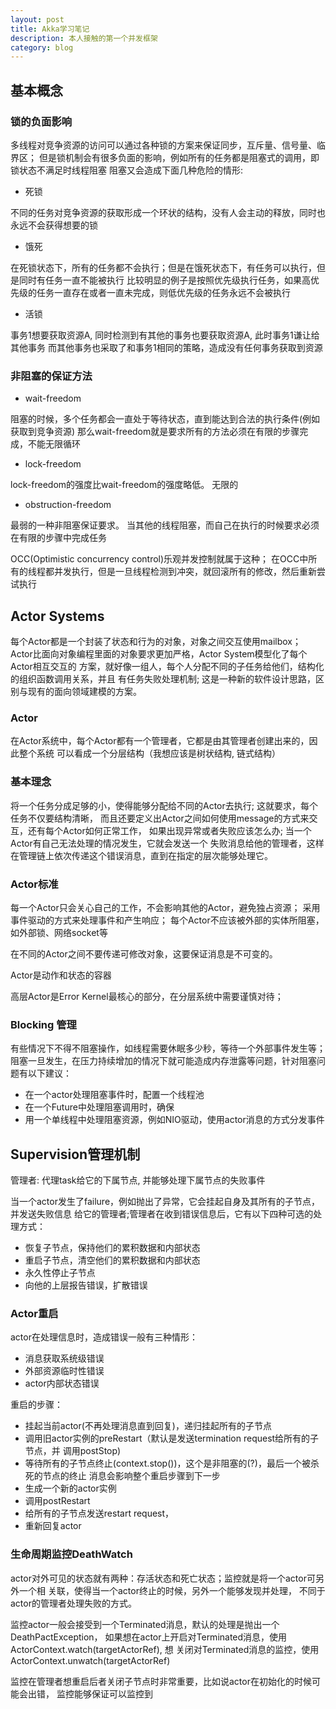 ```yaml
---
layout: post
title: Akka学习笔记
description: 本人接触的第一个并发框架
category: blog
---
```


## 基本概念

### 锁的负面影响

多线程对竞争资源的访问可以通过各种锁的方案来保证同步，互斥量、信号量、临界区；
但是锁机制会有很多负面的影响，例如所有的任务都是阻塞式的调用，即锁状态不满足时线程阻塞
阻塞又会造成下面几种危险的情形:

- 死锁

不同的任务对竞争资源的获取形成一个环状的结构，没有人会主动的释放，同时也永远不会获得想要的锁

- 饿死

在死锁状态下，所有的任务都不会执行；但是在饿死状态下，有任务可以执行，但是同时有任务一直不能被执行
比较明显的例子是按照优先级执行任务，如果高优先级的任务一直存在或者一直未完成，则低优先级的任务永远不会被执行

- 活锁

事务1想要获取资源A, 同时检测到有其他的事务也要获取资源A, 此时事务1谦让给其他事务
而其他事务也采取了和事务1相同的策略，造成没有任何事务获取到资源

### 非阻塞的保证方法

- wait-freedom

阻塞的时候，多个任务都会一直处于等待状态，直到能达到合法的执行条件(例如获取到竞争资源)
那么wait-freedom就是要求所有的方法必须在有限的步骤完成，不能无限循环

- lock-freedom

lock-freedom的强度比wait-freedom的强度略低。
无限的

- obstruction-freedom

最弱的一种非阻塞保证要求。
当其他的线程阻塞，而自己在执行的时候要求必须在有限的步骤中完成任务

OCC(Optimistic concurrency control)乐观并发控制就属于这种；
在OCC中所有的线程都并发执行，但是一旦线程检测到冲突，就回滚所有的修改，然后重新尝试执行

## Actor Systems

每个Actor都是一个封装了状态和行为的对象，对象之间交互使用mailbox；
Actor比面向对象编程里面的对象要求更加严格，Actor System模型化了每个Actor相互交互的
方案，就好像一组人，每个人分配不同的子任务给他们，结构化的组织函数调用关系，并且
有任务失败处理机制;
这是一种新的软件设计思路，区别与现有的面向领域建模的方案。

### Actor

在Actor系统中，每个Actor都有一个管理者，它都是由其管理者创建出来的，因此整个系统
可以看成一个分层结构（我想应该是树状结构, 链式结构）

### 基本理念

将一个任务分成足够的小，使得能够分配给不同的Actor去执行; 这就要求，每个任务不仅要结构清晰，
而且还要定义出Actor之间如何使用message的方式来交互，还有每个Actor如何正常工作，
如果出现异常或者失败应该怎么办; 当一个Actor有自己无法处理的情况发生，它就会发送一个
失败消息给他的管理者，这样在管理链上依次传递这个错误消息，直到在指定的层次能够处理它。

### Actor标准

每一个Actor只会关心自己的工作，不会影响其他的Actor，避免独占资源；
采用事件驱动的方式来处理事件和产生响应；
每个Actor不应该被外部的实体所阻塞，如外部锁、网络socket等

在不同的Actor之间不要传递可修改对象，这要保证消息是不可变的。

Actor是动作和状态的容器

高层Actor是Error Kernel最核心的部分，在分层系统中需要谨慎对待；

### Blocking 管理

有些情况下不得不阻塞操作，如线程需要休眠多少秒，等待一个外部事件发生等；
阻塞一旦发生，在压力持续增加的情况下就可能造成内存泄露等问题，针对阻塞问题有以下建议：

* 在一个actor处理阻塞事件时，配置一个线程池
* 在一个Future中处理阻塞调用时，确保
* 用一个单线程中处理阻塞资源，例如NIO驱动，使用actor消息的方式分发事件

## Supervision管理机制

管理者: 代理task给它的下属节点, 并能够处理下属节点的失败事件

当一个actor发生了failure，例如抛出了异常，它会挂起自身及其所有的子节点，并发送失败信息
给它的管理者;管理者在收到错误信息后，它有以下四种可选的处理方式：

* 恢复子节点，保持他们的累积数据和内部状态
* 重启子节点，清空他们的累积数据和内部状态
* 永久性停止子节点
* 向他的上层报告错误，扩散错误

### Actor重启

actor在处理信息时，造成错误一般有三种情形：

* 消息获取系统级错误
* 外部资源临时性错误
* actor内部状态错误

重启的步骤：

* 挂起当前actor(不再处理消息直到回复)，递归挂起所有的子节点
* 调用旧actor实例的preRestart（默认是发送termination request给所有的子节点，并
调用postStop)
* 等待所有的子节点终止(context.stop())，这个是非阻塞的(?)，最后一个被杀死的节点的终止
消息会影响整个重启步骤到下一步
* 生成一个新的actor实例
* 调用postRestart
* 给所有的子节点发送restart request，
* 重新回复actor

### 生命周期监控DeathWatch

actor对外可见的状态就有两种：存活状态和死亡状态；监控就是将一个actor可另外一个相
关联，使得当一个actor终止的时候，另外一个能够发现并处理，
不同于actor的管理者处理失败的方式。

监控actor一般会接受到一个Terminated消息，默认的处理是抛出一个DeathPactException，
如果想在actor上开启对Terminated消息，使用ActorContext.watch(targetActorRef), 想
关闭对Terminated消息的监控，使用ActorContext.unwatch(targetActorRef)

监控在管理者想重启后者关闭子节点时非常重要，比如说actor在初始化的时候可能会出错，
监控能够保证可以监控到
